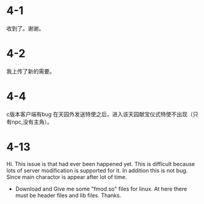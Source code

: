# 4-1
收到了。谢谢。
# 4-2
我上传了新的需要。
# 4-4
c版本客户端有bug
在天园外发送特使之后，进入该天园献宝仪式特使不出现（只有npc,没有主角）。
# 4-13
Hi.
This issue is that had ever been happened yet.
This is difficult because lots of server modification is supported for it.
In addition this is not bug. Since main charactor is appear after lot of time.

- Download and Give me some "fmod.so" files for linux.
    At here there must be header files and lib files. Thanks.
